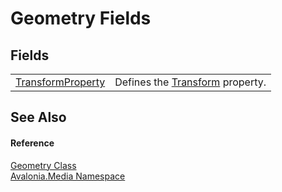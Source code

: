 # Geometry Fields




## Fields
<table>
<tr>
<td><a href="F_Avalonia_Media_Geometry_TransformProperty">TransformProperty</a></td>
<td>Defines the <a href="P_Avalonia_Media_Geometry_Transform">Transform</a> property.</td>
</tr>
</table>

## See Also


#### Reference
<a href="T_Avalonia_Media_Geometry">Geometry Class</a>  
<a href="N_Avalonia_Media">Avalonia.Media Namespace</a>  

